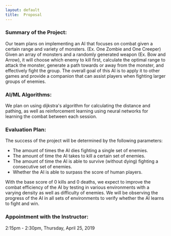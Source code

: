 ```yaml
---
layout: default
title:  Proposal
---
```


### Summary of the Project:
Our team plans on implementing an AI that focuses on combat given a certain range and variety of monsters. (Ex. One Zombie and One Creeper) Given an array of monsters and a randomly generated weapon (Ex. Bow and Arrow), it will choose which enemy to kill first, calculate the optimal range to attack the monster, generate a path towards or away from the monster, and effectively fight the group. The overall goal of this AI is to apply it to other games and provide a companion that can assist players when fighting larger groups of enemies.

### AI/ML Algorithms:
We plan on using dijkstra's algorithm for calculating the distance and pathing, as well as reinforcement learning using neural networks for learning the combat between each session.

### Evaluation Plan:
The success of the project will be determined by the following parameters:

- The amount of times the AI dies fighting a single set of enemies.
- The amount of time the AI takes to kill a certain set of enemies. 
- The amount of time the AI is able to survive (without dying) fighting a consecutive set of enemies.
- Whether the AI is able to surpass the score of human players. 

With the base score of 0 kills and 0 deaths, we expect to improve the combat efficiency of the AI by testing in various environments with a varying density as well as difficulty of enemies. We will be observing the progress of the AI in all sets of environments to verify whether the AI learns to fight and win.

### Appointment with the Instructor:
2:15pm - 2:30pm, Thursday, April 25, 2019
